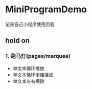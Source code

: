 # MiniProgramDemo
记录自己小程序使用历程
## hold on

### 1. 跑马灯(pages/marquee)
* 单文本循环播放
* 单文本循环衔接播放
* 单文本左右横跳
